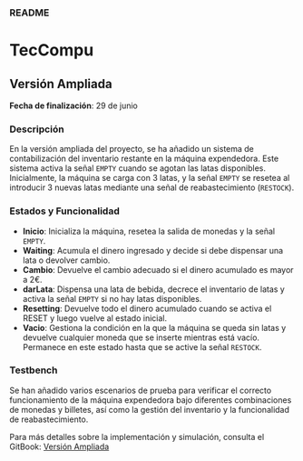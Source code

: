 ### README
# TecCompu

## Versión Ampliada

**Fecha de finalización**: 29 de junio

### Descripción

En la versión ampliada del proyecto, se ha añadido un sistema de contabilización del inventario restante en la máquina expendedora. Este sistema activa la señal `EMPTY` cuando se agotan las latas disponibles. Inicialmente, la máquina se carga con 3 latas, y la señal `EMPTY` se resetea al introducir 3 nuevas latas mediante una señal de reabastecimiento (`RESTOCK`).

### Estados y Funcionalidad

- **Inicio**: Inicializa la máquina, resetea la salida de monedas y la señal `EMPTY`.
- **Waiting**: Acumula el dinero ingresado y decide si debe dispensar una lata o devolver cambio.
- **Cambio**: Devuelve el cambio adecuado si el dinero acumulado es mayor a 2€.
- **darLata**: Dispensa una lata de bebida, decrece el inventario de latas y activa la señal `EMPTY` si no hay latas disponibles.
- **Resetting**: Devuelve todo el dinero acumulado cuando se activa el RESET y luego vuelve al estado inicial.
- **Vacio**: Gestiona la condición en la que la máquina se queda sin latas y devuelve cualquier moneda que se inserte mientras está vacío. Permanece en este estado hasta que se active la señal `RESTOCK`.

### Testbench

Se han añadido varios escenarios de prueba para verificar el correcto funcionamiento de la máquina expendedora bajo diferentes combinaciones de monedas y billetes, así como la gestión del inventario y la funcionalidad de reabastecimiento.

Para más detalles sobre la implementación y simulación, consulta el GitBook: [Versión Ampliada](https://lopezalcuadrado.gitbook.io/teccompu/amplicion)

